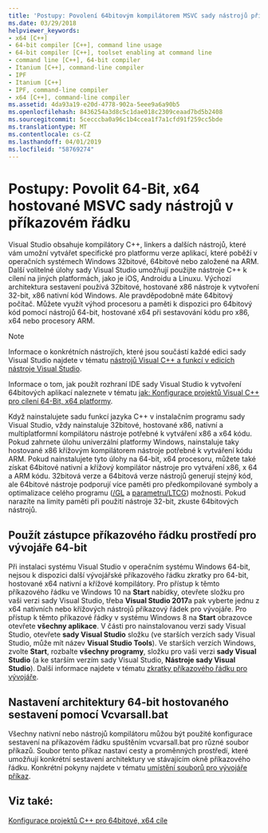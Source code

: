 ```yaml
---
title: 'Postupy: Povolení 64bitovým kompilátorem MSVC sady nástrojů příkazového řádku'
ms.date: 03/29/2018
helpviewer_keywords:
- x64 [C++]
- 64-bit compiler [C++], command line usage
- 64-bit compiler [C++], toolset enabling at command line
- command line [C++], 64-bit compiler
- Itanium [C++], command-line compiler
- IPF
- Itanium [C++]
- IPF, command-line compiler
- x64 [C++], command-line compiler
ms.assetid: 4da93a19-e20d-4778-902a-5eee9a6a90b5
ms.openlocfilehash: 8436254a3d8c5c1dae018c2309ceaad7bd5b2408
ms.sourcegitcommit: 5cecccba0a96c1b4ccea1f7a1cfd91f259cc5bde
ms.translationtype: MT
ms.contentlocale: cs-CZ
ms.lasthandoff: 04/01/2019
ms.locfileid: "58769274"
---
```

# <a name="how-to-enable-a-64-bit-x64-hosted-msvc-toolset-on-the-command-line"></a>Postupy: Povolit 64-Bit, x64 hostované MSVC sady nástrojů v příkazovém řádku

Visual Studio obsahuje kompilátory C++, linkers a dalších nástrojů, které vám umožní vytvářet specifické pro platformu verze aplikací, které poběží v operačních systémech Windows 32bitové, 64bitové nebo založené na ARM. Další volitelné úlohy sady Visual Studio umožňují použijte nástroje C++ k cílení na jiných platformách, jako je iOS, Androidu a Linuxu. Výchozí architektura sestavení používá 32bitové, hostované x86 nástroje k vytvoření 32-bit, x86 nativní kód Windows. Ale pravděpodobně máte 64bitový počítač. Můžete využít výhod procesoru a paměti k dispozici pro 64bitový kód pomocí nástrojů 64-bit, hostované x64 při sestavování kódu pro x86, x64 nebo procesory ARM.

> [!NOTE]
> Informace o konkrétních nástrojích, které jsou součástí každé edici sady Visual Studio najdete v tématu [nástrojů Visual C++ a funkcí v edicích nástroje Visual Studio](../overview/visual-cpp-tools-and-features-in-visual-studio-editions.md).
>
> Informace o tom, jak použít rozhraní IDE sady Visual Studio k vytvoření 64bitových aplikací naleznete v tématu [jak: Konfigurace projektů Visual C++ pro cílení 64-Bit, x64 platformy](how-to-configure-visual-cpp-projects-to-target-64-bit-platforms.md).

Když nainstalujete sadu funkcí jazyka C++ v instalačním programu sady Visual Studio, vždy nainstaluje 32bitové, hostované x86, nativní a multiplatformní kompilátoru nástroje potřebné k vytváření x86 a x64 kódu. Pokud zahrnete úlohu univerzální platformy Windows, nainstaluje taky hostované x86 křížovým kompilátorem nástroje potřebné k vytváření kódu ARM. Pokud nainstalujete tyto úlohy na 64-bit, x64 procesoru, můžete také získat 64bitové nativní a křížový kompilátor nástroje pro vytváření x86, x 64 a ARM kódu. 32bitová verze a 64bitová verze nástrojů generují stejný kód, ale 64bitové nástroje podporují více paměti pro předkompilované symboly a optimalizace celého programu ([/GL](reference/gl-whole-program-optimization.md) a [parametru/LTCG](reference/ltcg-link-time-code-generation.md)) možnosti. Pokud narazíte na limity paměti při použití nástroje 32-bit, zkuste 64bitových nástrojů.

## <a name="use-a-64-bit-hosted-developer-command-prompt-shortcut"></a>Použít zástupce příkazového řádku prostředí pro vývojáře 64-bit

Při instalaci systému Visual Studio v operačním systému Windows 64-bit, nejsou k dispozici další vývojářské příkazového řádku zkratky pro 64-bit, hostované x64 nativní a křížové kompilátory. Pro přístup k těmto příkazového řádku ve Windows 10 na **Start** nabídky, otevřete složku pro vaši verzi sady Visual Studio, třeba **Visual Studio 2017**a pak vyberte jednu z x64 nativních nebo křížových nástrojů příkazový řádek pro vývojáře. Pro přístup k těmto příkazové řádky v systému Windows 8 na **Start** obrazovce otevřete **všechny aplikace**. V části pro nainstalovanou verzi sady Visual Studio, otevřete **sady Visual Studio** složku (ve starších verzích sady Visual Studio, může mít název **Visual Studio Tools**). Ve starších verzích Windows, zvolte **Start**, rozbalte **všechny programy**, složku pro vaši verzi **sady Visual Studio** (a ke starším verzím sady Visual Studio,  **Nástroje sady Visual Studio**). Další informace najdete v tématu [zkratky příkazového řádku pro vývojáře](building-on-the-command-line.md#developer_command_prompt_shortcuts).

## <a name="use-vcvarsallbat-to-set-a-64-bit-hosted-build-architecture"></a>Nastavení architektury 64-bit hostovaného sestavení pomocí Vcvarsall.bat

Všechny nativní nebo nástrojů kompilátoru můžou být použité konfigurace sestavení na příkazovém řádku spuštěním vcvarsall.bat pro různé soubor příkazů. Soubor tento příkaz nastaví cesty a proměnných prostředí, které umožňují konkrétní sestavení architektury ve stávajícím okně příkazového řádku. Konkrétní pokyny najdete v tématu [umístění souborů pro vývojáře příkaz](building-on-the-command-line.md#developer_command_file_locations).

## <a name="see-also"></a>Viz také:

[Konfigurace projektů C++ pro 64bitové, x64 cíle](configuring-programs-for-64-bit-visual-cpp.md)<br/>
